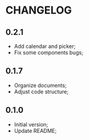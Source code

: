 # CHANGELOG

## 0.2.1

- Add calendar and picker;
- Fix some components bugs;

## 0.1.7

- Organize documents;
- Adjust code structure;

## 0.1.0

- Initial version;
- Update README;
